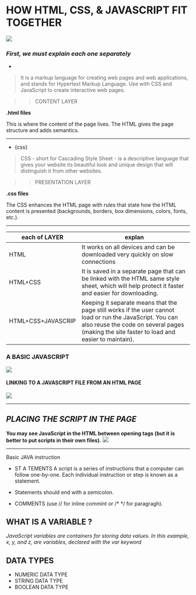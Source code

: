 # HOW HTML, CSS, & JAVASCRIPT FIT TOGETHER

![](https://miro.medium.com/max/19118/1*2xsLeLNqKwIoGOQlw8O6Ug.png)

### *First, we must explain each one separately*



* <Html>


> It is a markup language for creating web pages and web applications, and stands for Hypertext Markup Language. Use with CSS and JavaScript to create interactive web pages.

>> CONTENT LAYER

**.html files**

This is where the content of the page lives. The HTML gives the page structure and adds semantics.


** **

* {css}

> CSS - short for Cascading Style Sheet - is a descriptive language that gives your website its beautiful look and unique design that will distinguish it from other websites.

>> PRESENTATION LAYER

**.css files**

The CSS enhances the HTML page with rules that state how the HTML content is presented (backgrounds, borders, box dimensions, colors, fonts, etc.).

** ** 


| each of LAYER |             explan           |
| -----------|------------------------------|
|  HTML  | It works on all devices and can be downloaded very quickly on slow connections      |
|  HTML+CSS     | It is saved in a separate page that can be linked with the HTML same style sheet, which will help protect it faster and easier for downloading.         |
|  HTML+CSS+JAVASCRIP     | Keeping it separate means that the page still works if the user cannot load or run the JavaScript. You can also reuse the code on several pages (making the site faster to load and easier to maintain).         |


### A BASIC JAVASCRIPT
![](https://www.theengineeringprojects.com/wp-content/uploads/2020/01/Basic-Syntax-And-Rules-In-JavaScript-3-1.jpg)

####  LINKING TO A JAVASCRIPT FILE FROM AN HTML PAGE
![](https://i.stack.imgur.com/dwB1z.png)


** **

## *PLACING THE SCRIPT IN THE PAGE*

**You may see JavaScript in the HTML between opening <script> and closing </script> tags (but it is better to put scripts in their own files).**
![](https://www.homeandlearn.co.uk/javascript/images/chapter_1/javascript_body.gif)


** **

Basic JAVA instruction 

* ST A TEMENTS A script is a series of instructions that a computer can follow one-by-one. Each individual instruction or step is known as a statement.

* Statements should end with a semicolon.

* COMMENTS (use  //  for inline commint or /*   */ for paragragh).

## WHAT IS  A VARIABLE ? 

*JavaScript variables are containers for storing data values.
In this example, x, y, and z, are variables, declared with the var keyword*

## DATA TYPES

* NUMERIC DATA TYPE
* STRING DATA TYPE
* BOOLEAN DATA TYPE
